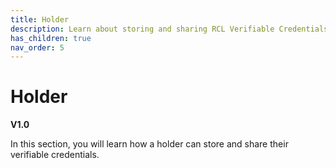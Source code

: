 ```yaml
---
title: Holder
description: Learn about storing and sharing RCL Verifiable Credentials.
has_children: true
nav_order: 5
---
```


# Holder
**V1.0**

In this section, you will learn how a holder can store and share their verifiable credentials.